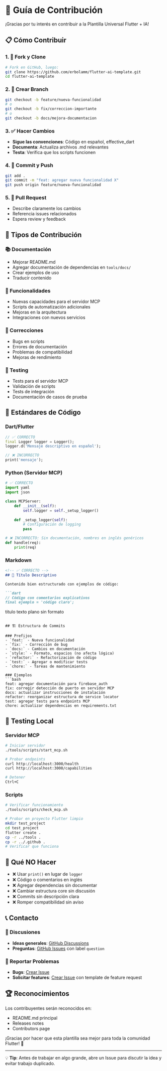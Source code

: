 # 🤝 Guía de Contribución

¡Gracias por tu interés en contribuir a la Plantilla Universal Flutter + IA! 

## 📋 Cómo Contribuir

### 1. 🍴 Fork y Clone
```bash
# Fork en GitHub, luego:
git clone https://github.com/erbolamm/flutter-ai-template.git
cd flutter-ai-template
```

### 2. 🌿 Crear Branch
```bash
git checkout -b feature/nueva-funcionalidad
# o
git checkout -b fix/correccion-importante
# o
git checkout -b docs/mejora-documentacion
```

### 3. ✅ Hacer Cambios
- **Sigue las convenciones**: Código en español, effective_dart
- **Documenta**: Actualiza archivos .md relevantes
- **Testa**: Verifica que los scripts funcionen

### 4. 📝 Commit y Push
```bash
git add .
git commit -m "feat: agregar nueva funcionalidad X"
git push origin feature/nueva-funcionalidad
```

### 5. 🔄 Pull Request
- Describe claramente los cambios
- Referencia issues relacionados
- Espera review y feedback

## 🎯 Tipos de Contribución

### 📚 Documentación
- Mejorar README.md
- Agregar documentación de dependencias en `tools/docs/`
- Crear ejemplos de uso
- Traducir contenido

### 🔧 Funcionalidades
- Nuevas capacidades para el servidor MCP
- Scripts de automatización adicionales
- Mejoras en la arquitectura
- Integraciones con nuevos servicios

### 🐛 Correcciones
- Bugs en scripts
- Errores de documentación
- Problemas de compatibilidad
- Mejoras de rendimiento

### 🧪 Testing
- Tests para el servidor MCP
- Validación de scripts
- Tests de integración
- Documentación de casos de prueba

## 📏 Estándares de Código

### Dart/Flutter
```dart
// ✅ CORRECTO
final Logger logger = Logger();
logger.d('Mensaje descriptivo en español');

// ❌ INCORRECTO
print('mensaje');
```

### Python (Servidor MCP)
```python
# ✅ CORRECTO
import yaml
import json

class MCPServer:
    def __init__(self):
        self.logger = self._setup_logger()
    
    def _setup_logger(self):
        # Configuración de logging
        pass

# ❌ INCORRECTO: Sin documentación, nombres en inglés genéricos
def handle(req):
    print(req)
```

### Markdown
```markdown
<!-- ✅ CORRECTO -->
## 🎯 Título Descriptivo

Contenido bien estructurado con ejemplos de código:

```dart
// Código con comentarios explicativos
final ejemplo = 'código claro';
```

<!-- ❌ INCORRECTO: Sin estructura, sin ejemplos -->
titulo
texto plano sin formato
```

## 🏗️ Estructura de Commits

### Prefijos
- `feat:` - Nueva funcionalidad
- `fix:` - Corrección de bug
- `docs:` - Cambios en documentación
- `style:` - Formato, espacios (no afecta lógica)
- `refactor:` - Refactorización de código
- `test:` - Agregar o modificar tests
- `chore:` - Tareas de mantenimiento

### Ejemplos
```bash
feat: agregar documentación para firebase_auth
fix: corregir detección de puerto en servidor MCP  
docs: actualizar instrucciones de instalación
refactor: reorganizar estructura de service locator
test: agregar tests para endpoints MCP
chore: actualizar dependencias en requirements.txt
```

## 🧪 Testing Local

### Servidor MCP
```bash
# Iniciar servidor
./tools/scripts/start_mcp.sh

# Probar endpoints
curl http://localhost:3000/health
curl http://localhost:3000/capabilities

# Detener
Ctrl+C
```

### Scripts
```bash
# Verificar funcionamiento
./tools/scripts/check_mcp.sh

# Probar en proyecto Flutter limpio
mkdir test_project
cd test_project
flutter create .
cp -r ../tools .
cp -r ../.github .
# Verificar que funciona
```

## 🚫 Qué NO Hacer

- ❌ Usar `print()` en lugar de `logger`
- ❌ Código o comentarios en inglés
- ❌ Agregar dependencias sin documentar
- ❌ Cambiar estructura core sin discusión
- ❌ Commits sin descripción clara
- ❌ Romper compatibilidad sin aviso

## 📞 Contacto

### 💬 Discusiones
- **Ideas generales**: [GitHub Discussions](https://github.com/erbolamm/flutter-ai-template/discussions)
- **Preguntas**: [GitHub Issues](https://github.com/erbolamm/flutter-ai-template/issues) con label `question`

### 🐛 Reportar Problemas
- **Bugs**: [Crear Issue](https://github.com/erbolamm/flutter-ai-template/issues/new)
- **Solicitar features**: [Crear Issue](https://github.com/erbolamm/flutter-ai-template/issues/new) con template de feature request

## 🏆 Reconocimientos

Los contribuyentes serán reconocidos en:
- README.md principal
- Releases notes
- Contributors page

¡Gracias por hacer que esta plantilla sea mejor para toda la comunidad Flutter! 🚀

---

💡 **Tip**: Antes de trabajar en algo grande, abre un Issue para discutir la idea y evitar trabajo duplicado.
